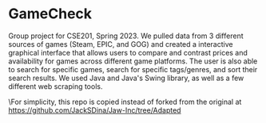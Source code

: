 # GameCheck
Group project for CSE201, Spring 2023. We pulled data from 3 different sources of games (Steam, EPIC, and GOG) and created a interactive graphical interface that allows users to compare and contrast prices and availability for games across different game platforms. The user is also able to search for specific games, search for specific tags/genres, and sort their search results. We used Java and Java's Swing library, as well as a few different web scraping tools.

\For simplicity, this repo is copied instead of forked from the original at https://github.com/JackSDina/Jaw-Inc/tree/Adapted
